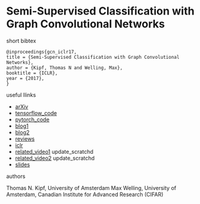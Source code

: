 #  Semi-Supervised Classification with Graph Convolutional Networks

short bibtex
```
@inproceedings{gcn_iclr17,
title = {Semi-Supervised Classification with Graph Convolutional Networks},
author = {Kipf, Thomas N and Welling, Max},
booktitle = {ICLR},
year = {2017},
}
```
useful llinks
- [arXiv](https://arxiv.org/abs/1609.02907)
- [tensorflow_code](https://github.com/tkipf/gcn)
- [pytorch_code](https://github.com/tkipf/pygcn)
- [blog1](https://tkipf.github.io/graph-convolutional-networks/)
- [blog2](http://www.inference.vc/how-powerful-are-graph-convolutions-review-of-kipf-welling-2016-2/)
- [reviews](https://openreview.net/forum?id=SJU4ayYgl)
- [iclr](https://openreview.net/pdf?id=SJU4ayYgl)
- [related_video1](https://www.youtube.com/watch?v=0_O8PdZBc5s) update_scratchd
- [related_video2](https://www.youtube.com/watch?v=0_O8PdZBc5s) update_scratchd
- [slides](http://deeploria.gforge.inria.fr/thomasTalk.pdf)

authors

Thomas N. Kipf, University of Amsterdam
Max Welling, University of Amsterdam, Canadian Institute for Advanced Research (CIFAR)
